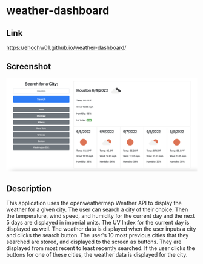 # weather-dashboard


## Link
https://ehochw01.github.io/weather-dashboard/

## Screenshot
![Screenshot](/assets/imgs/weather-dashboard.png)

## Description

This application uses the openweathermap Weather API to display the weather for a given city. The user can search a city of their choice. Then the temperature, wind speed, and humidity for the current day and the next 5 days are displayed in imperial units. The UV Index for the current day is displayed as well. The weather data is displayed when the user inputs a city and clicks the search button. The user's 10 most previous cities that they searched are stored, and displayed to the screen as buttons. They are displayed from most recent to least recently searched. If the user clicks the buttons for one of these cities, the weather data is displayed for the city. 